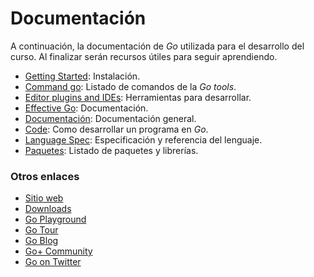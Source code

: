 # Documentación

A continuación, la documentación de *Go* utilizada para el desarrollo del curso. Al finalizar serán recursos útiles para seguir aprendiendo.

* [Getting Started](https://golang.org/doc/install): Instalación.
* [Command go](https://golang.org/cmd/go/): Listado de comandos de la *Go tools*.
* [Editor plugins and IDEs](https://golang.org/doc/editors.html): Herramientas para desarrollar.
* [Effective Go](https://golang.org/doc/effective_go.html): Documentación.
* [Documentación](https://golang.org/doc/): Documentación general.
* [Code](https://golang.org/doc/code.html): Como desarrollar un programa en *Go*.
* [Language Spec](https://golang.org/ref/spec): Especificación y referencia del lenguaje.
* [Paquetes](https://golang.org/pkg/): Listado de paquetes y librerías.

### Otros enlaces
* [Sitio web](https://golang.org/)
* [Downloads](https://golang.org/dl/)
* [Go Playground](https://play.golang.org/)
* [Go Tour](https://tour.golang.org/)
* [Go Blog](https://blog.golang.org/)
* [Go+ Community](https://plus.google.com/communities/114112804251407510571)
* [Go on Twitter](https://twitter.com/golang)
